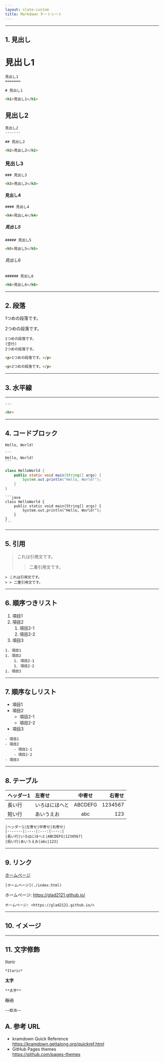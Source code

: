 ```yaml
---
layout: slate-custom
title: Markdown チートシート
---
```


---
## 1. 見出し

# 見出し1

```
見出し1
=======
```

```
# 見出し1
```

```html
<h1>見出し1</h1>
```

## 見出し2

```
見出し2
-------
```

```
## 見出し2
```

```html
<h2>見出し2</h2>
```

### 見出し3

```
### 見出し3
```

```html
<h3>見出し3</h3>
```

#### 見出し4

```
#### 見出し4
```

```html
<h4>見出し4</h4>
```

##### 見出し5

```
##### 見出し5
```

```html
<h5>見出し5</h5>
```

###### 見出し6

```
###### 見出し6
```

```html
<h6>見出し6</h6>
```

---
## 2. 段落

1つめの段落です。

2つめの段落です。

```
1つめの段落です。
(空行)
2つめの段落です。
```

```html
<p>1つめの段落です。</p>

<p>2つめの段落です。</p>
```

---
## 3. 水平線

---

```
---
```

```html
<hr>
```

---
## 4. コードブロック

```
Hello, World!
```

````
```
Hello, World!
```
````

```java
class HelloWorld {
    public static void main(String[] args) {
        System.out.println("Hello, World!");
    }
}
```

````
```java
class HelloWorld {
    public static void main(String[] args) {
        System.out.println("Hello, World!");
    }
}
```
````

---
## 5. 引用

> これは引用文です。
> > 二重引用文です。

```
> これは引用文です。
> > 二重引用文です。
```

---
## 6. 順序つきリスト

1. 項目1
1. 項目2
    1. 項目2-1
    1. 項目2-2
1. 項目3

```
1. 項目1
1. 項目2
    1. 項目2-1
    1. 項目2-2
1. 項目3
```

---
## 7. 順序なしリスト

- 項目1
- 項目2
    - 項目2-1
    - 項目2-2
- 項目3

```
- 項目1
- 項目2
    - 項目2-1
    - 項目2-2
- 項目3
```

---
## 8. テーブル

|ヘッダー1|左寄せ|中寄せ|右寄せ|
|-------|:----|:---:|----:|
|長い行|いろはにほへと|ABCDEFG|1234567|
|短い行|あいうえお|abc|123|

```
|ヘッダー1|左寄せ|中寄せ|右寄せ|
|-------|:----|:---:|----:|
|長い行|いろはにほへと|ABCDEFG|1234567|
|短い行|あいうえお|abc|123|
```

---
## 9. リンク

[ホームページ](./index.html)

```
[ホームページ](./index.html)
```

ホームページ: <https://glad2121.github.io/>

```
ホームページ: <https://glad2121.github.io/>
```

---
## 10. イメージ

---
## 11. 文字修飾

*Itaric*

```
*Itaric*
```

**太字**

```
**太字**
```

~~取消~~

```
~~取消~~
```

## A. 参考 URL

- kramdown Quick Reference  
  <https://kramdown.gettalong.org/quickref.html>
- GitHub Pages themes  
  <https://github.com/pages-themes>
